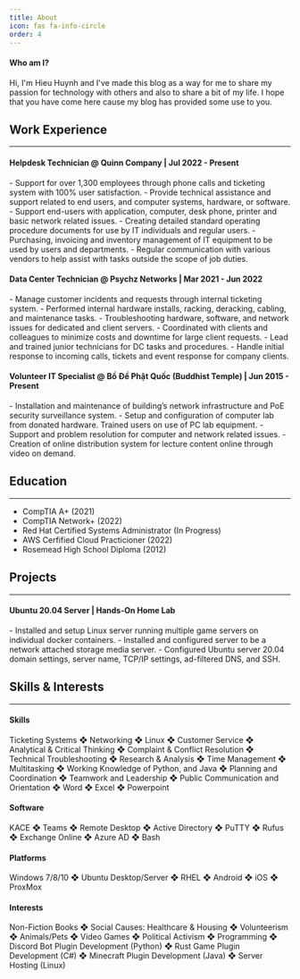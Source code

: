```yaml
---
title: About
icon: fas fa-info-circle
order: 4
---
```


<h4> Who am I? </h4>
Hi, I'm Hieu Huynh and I've made this blog as a way for me to share my passion for technology with others and also to share a bit of my life. I hope that you have come here cause my blog has provided some use to you.

## Work Experience
---

<h4> Helpdesk Technician @ Quinn Company | Jul 2022 - Present </h4>
- Support for over 1,300 employees through phone calls and ticketing system with 100% user satisfaction.
- Provide technical assistance and support related to end users, and computer systems, hardware, or software.
- Support end-users with application, computer, desk phone, printer and basic network related issues.
- Creating detailed standard operating procedure documents for use by IT individuals and regular users.
- Purchasing, invoicing and inventory management of IT equipment to be used by users and departments.
- Regular communication with various vendors to help assist with tasks outside the scope of job duties.

<h4> Data Center Technician @ Psychz Networks | Mar 2021 - Jun 2022 </h4>
- Manage customer incidents and requests through internal ticketing system.
- Performed internal hardware installs, racking, deracking, cabling, and maintenance tasks.
- Troubleshooting hardware, software, and network issues for dedicated and client servers.
- Coordinated with clients and colleagues to minimize costs and downtime for large client requests.
- Lead and trained junior technicians for DC tasks and procedures.
- Handle initial response to incoming calls, tickets and event response for company clients.

<h4> Volunteer IT Specialist @ Bồ Đề Phật Quốc (Buddhist Temple) | Jun 2015 - Present </h4>
- Installation and maintenance of building’s network infrastructure and PoE security surveillance system.
- Setup and configuration of computer lab from donated hardware. Trained users on use of PC lab equipment.
- Support and problem resolution for computer and network related issues.
- Creation of online distribution system for lecture content online through video on demand.

## Education
---

- CompTIA A+ (2021)
- CompTIA Network+ (2022)
- Red Hat Certified Systems Administrator (In Progress)
- AWS Cerfified Cloud Practicioner (2022)
- Rosemead High School Diploma (2012)

## Projects
---

<h4> Ubuntu 20.04 Server | Hands-On Home Lab </h4>
- Installed and setup Linux server running multiple game servers on individual docker containers.
- Installed and configured server to be a network attached storage media server.
- Configured Ubuntu server 20.04 domain settings, server name, TCP/IP settings, ad-filtered DNS, and SSH.

## Skills & Interests
---

<h4> Skills </h4>
Ticketing Systems ❖ Networking ❖ Linux ❖ Customer Service ❖ Analytical & Critical Thinking ❖ Complaint & Conflict Resolution ❖ Technical Troubleshooting ❖ Research & Analysis ❖ Time Management ❖ Multitasking ❖ Working Knowledge of Python, and Java ❖ Planning and Coordination ❖ Teamwork and Leadership ❖ Public Communication and Orientation ❖ Word ❖ Excel ❖ Powerpoint

<h4> Software </h4>
KACE ❖ Teams ❖ Remote Desktop ❖ Active Directory ❖ PuTTY ❖ Rufus ❖ Exchange Online ❖ Azure AD ❖ Bash

<h4> Platforms </h4>
Windows 7/8/10 ❖ Ubuntu Desktop/Server ❖ RHEL ❖  Android ❖  iOS ❖  ProxMox

<h4> Interests </h4>
Non-Fiction Books ❖ Social Causes: Healthcare & Housing ❖ Volunteerism ❖ Animals/Pets ❖ Video Games ❖ Political Activism ❖ Programming ❖ Discord Bot Plugin Development (Python) ❖ Rust Game Plugin Development (C#) ❖ Minecraft Plugin Development (Java) ❖ Server Hosting (Linux)
